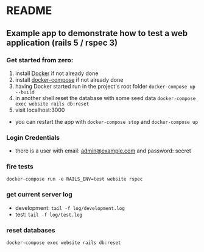 # README

## Example app to demonstrate how to test a web application (rails 5 / rspec 3)

### Get started from zero:

1. install [Docker](https://docs.docker.com/install/) if not already done
1. install [docker-compose](https://docs.docker.com/compose/install/) if not already done
1. having Docker started run in the project's root folder ```docker-compose up --build```
1. in another shell reset the database with some seed data ```docker-compose exec website rails db:reset```
1. visit localhost:3000

- you can restart the app with ```docker-compose stop``` and ```docker-compose up```

### Login Credentials

- there is a user with email: admin@example.com and password: secret

### fire tests

```docker-compose run -e RAILS_ENV=test website rspec```

### get current server log

- development: ```tail -f log/development.log```
- test: ```tail -f log/test.log```

### reset databases

```docker-compose exec website rails db:reset```
